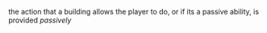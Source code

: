the action that a building allows the player to do, or if its a passive ability, is provided *passively*